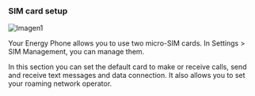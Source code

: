 ### SIM card setup

![Imagen1](http://static.energysistem.com/images/manuals/42235/561cb1a60b939.jpg)

Your Energy Phone allows you to use two micro-SIM cards. In Settings > SIM Management, you can manage them.

In this section you can set the default card to make or receive calls, send and receive text messages and data connection. It also allows you to set your roaming network operator.
